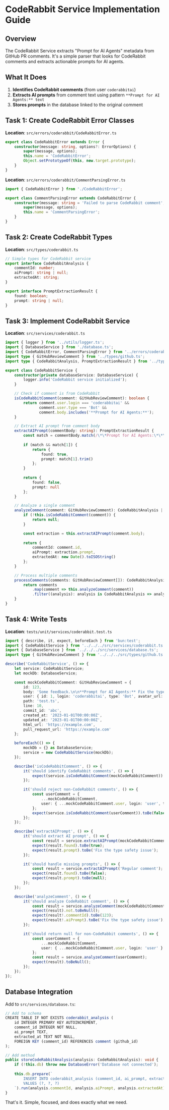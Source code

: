 # CodeRabbit Service Implementation Guide

## Overview

The CodeRabbit Service extracts "Prompt for AI Agents" metadata from GitHub PR comments. It's a simple parser that looks for CodeRabbit comments and extracts actionable prompts for AI agents.

## What It Does

1. **Identifies CodeRabbit comments** (from user `coderabbitai`)
2. **Extracts AI prompts** from comment text using pattern `**Prompt for AI Agents:** text`
3. **Stores prompts** in the database linked to the original comment

## Task 1: Create CodeRabbit Error Classes

**Location**: `src/errors/coderabbit/CodeRabbitError.ts`

```typescript
export class CodeRabbitError extends Error {
    constructor(message: string, options?: ErrorOptions) {
        super(message, options);
        this.name = 'CodeRabbitError';
        Object.setPrototypeOf(this, new.target.prototype);
    }
}
```

**Location**: `src/errors/coderabbit/CommentParsingError.ts`

```typescript
import { CodeRabbitError } from './CodeRabbitError';

export class CommentParsingError extends CodeRabbitError {
    constructor(message: string = 'Failed to parse CodeRabbit comment', options?: ErrorOptions) {
        super(message, options);
        this.name = 'CommentParsingError';
    }
}
```

## Task 2: Create CodeRabbit Types

**Location**: `src/types/coderabbit.ts`

```typescript
// Simple types for CodeRabbit service
export interface CodeRabbitAnalysis {
    commentId: number;
    aiPrompt: string | null;
    extractedAt: string;
}

export interface PromptExtractionResult {
    found: boolean;
    prompt: string | null;
}
```

## Task 3: Implement CodeRabbit Service

**Location**: `src/services/coderabbit.ts`

```typescript
import { logger } from '../utils/logger.ts';
import { DatabaseService } from './database.ts';
import { CodeRabbitError, CommentParsingError } from '../errors/coderabbit/index.ts';
import type { GitHubReviewComment } from '../types/github.ts';
import type { CodeRabbitAnalysis, PromptExtractionResult } from '../types/coderabbit.ts';

export class CodeRabbitService {
    constructor(private databaseService: DatabaseService) {
        logger.info('CodeRabbit service initialized');
    }

    // Check if comment is from CodeRabbit
    isCodeRabbitComment(comment: GitHubReviewComment): boolean {
        return comment.user.login === 'coderabbitai' && 
               comment.user.type === 'Bot' &&
               comment.body.includes('**Prompt for AI Agents:**');
    }

    // Extract AI prompt from comment body
    extractAIPrompt(commentBody: string): PromptExtractionResult {
        const match = commentBody.match(/\*\*Prompt for AI Agents:\*\*\s*(.+?)(?:\n|$)/);
        
        if (match && match[1]) {
            return {
                found: true,
                prompt: match[1].trim()
            };
        }
        
        return {
            found: false,
            prompt: null
        };
    }

    // Analyze a single comment
    analyzeComment(comment: GitHubReviewComment): CodeRabbitAnalysis | null {
        if (!this.isCodeRabbitComment(comment)) {
            return null;
        }

        const extraction = this.extractAIPrompt(comment.body);
        
        return {
            commentId: comment.id,
            aiPrompt: extraction.prompt,
            extractedAt: new Date().toISOString()
        };
    }

    // Process multiple comments
    processComments(comments: GitHubReviewComment[]): CodeRabbitAnalysis[] {
        return comments
            .map(comment => this.analyzeComment(comment))
            .filter((analysis): analysis is CodeRabbitAnalysis => analysis !== null);
    }
}
```

## Task 4: Write Tests

**Location**: `tests/unit/services/coderabbit.test.ts`

```typescript
import { describe, it, expect, beforeEach } from 'bun:test';
import { CodeRabbitService } from '../../../src/services/coderabbit.ts';
import { DatabaseService } from '../../../src/services/database.ts';
import type { GitHubReviewComment } from '../../../src/types/github.ts';

describe('CodeRabbitService', () => {
    let service: CodeRabbitService;
    let mockDb: DatabaseService;

    const mockCodeRabbitComment: GitHubReviewComment = {
        id: 123,
        body: 'Some feedback.\n\n**Prompt for AI Agents:** Fix the type safety issue',
        user: { id: 1, login: 'coderabbitai', type: 'Bot', avatar_url: '', html_url: '' },
        path: 'test.ts',
        line: 10,
        commit_id: 'abc',
        created_at: '2023-01-01T00:00:00Z',
        updated_at: '2023-01-01T00:00:00Z',
        html_url: 'https://example.com',
        pull_request_url: 'https://example.com'
    };

    beforeEach(() => {
        mockDb = {} as DatabaseService;
        service = new CodeRabbitService(mockDb);
    });

    describe('isCodeRabbitComment', () => {
        it('should identify CodeRabbit comments', () => {
            expect(service.isCodeRabbitComment(mockCodeRabbitComment)).toBe(true);
        });

        it('should reject non-CodeRabbit comments', () => {
            const userComment = { 
                ...mockCodeRabbitComment, 
                user: { ...mockCodeRabbitComment.user, login: 'user', type: 'User' as const }
            };
            expect(service.isCodeRabbitComment(userComment)).toBe(false);
        });
    });

    describe('extractAIPrompt', () => {
        it('should extract AI prompt', () => {
            const result = service.extractAIPrompt(mockCodeRabbitComment.body);
            expect(result.found).toBe(true);
            expect(result.prompt).toBe('Fix the type safety issue');
        });

        it('should handle missing prompts', () => {
            const result = service.extractAIPrompt('Regular comment');
            expect(result.found).toBe(false);
            expect(result.prompt).toBe(null);
        });
    });

    describe('analyzeComment', () => {
        it('should analyze CodeRabbit comment', () => {
            const result = service.analyzeComment(mockCodeRabbitComment);
            expect(result).not.toBeNull();
            expect(result!.commentId).toBe(123);
            expect(result!.aiPrompt).toBe('Fix the type safety issue');
        });

        it('should return null for non-CodeRabbit comments', () => {
            const userComment = { 
                ...mockCodeRabbitComment, 
                user: { ...mockCodeRabbitComment.user, login: 'user' }
            };
            const result = service.analyzeComment(userComment);
            expect(result).toBeNull();
        });
    });
});
```

## Database Integration

Add to `src/services/database.ts`:

```typescript
// Add to schema
CREATE TABLE IF NOT EXISTS coderabbit_analysis (
    id INTEGER PRIMARY KEY AUTOINCREMENT,
    comment_id INTEGER NOT NULL,
    ai_prompt TEXT,
    extracted_at TEXT NOT NULL,
    FOREIGN KEY (comment_id) REFERENCES comment (github_id)
);

// Add method
public storeCodeRabbitAnalysis(analysis: CodeRabbitAnalysis): void {
    if (!this.db) throw new DatabaseError('Database not connected');
    
    this.db.prepare(`
        INSERT INTO coderabbit_analysis (comment_id, ai_prompt, extracted_at)
        VALUES (?, ?, ?)
    `).run(analysis.commentId, analysis.aiPrompt, analysis.extractedAt);
}
```

That's it. Simple, focused, and does exactly what we need.